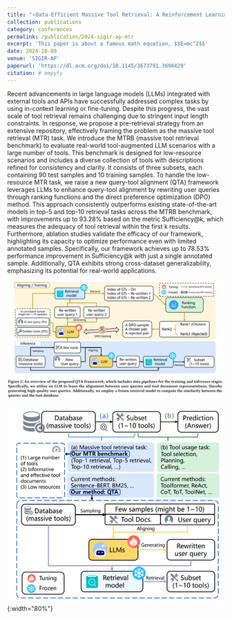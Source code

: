```yaml
---
title: "⭐Data-Efficient Massive Tool Retrieval: A Reinforcement Learning Approach for Query-Tool Alignment with Language Models"
collection: publications
category: conferences
permalink: /publication/2024-sigir-ap-mtr
excerpt: 'This paper is about a famous math equation, $$E=mc^2$$'
date: 2024-10-08
venue: 'SIGIR-AP'
paperurl: 'https://dl.acm.org/doi/10.1145/3673791.3698429'
citation: # empyty
---
```


Recent advancements in large language models (LLMs) integrated with external tools and APIs have successfully addressed complex tasks by using in-context learning or fine-tuning. Despite this progress, the vast scale of tool retrieval remains challenging due to stringent input length constraints. In response, we propose a pre-retrieval strategy from an extensive repository, effectively framing the problem as the massive tool retrieval (MTR) task. We introduce the MTRB (massive tool retrieval benchmark) to evaluate real-world tool-augmented LLM scenarios with a large number of tools. This benchmark is designed for low-resource scenarios and includes a diverse collection of tools with descriptions refined for consistency and clarity. It consists of three subsets, each containing 90 test samples and 10 training samples. To handle the low-resource MTR task, we raise a new query-tool alignment (QTA) framework leverages LLMs to enhance query-tool alignment by rewriting user queries through ranking functions and the direct preference optimization (DPO) method. This approach consistently outperforms existing state-of-the-art models in top-5 and top-10 retrieval tasks across the MTRB benchmark, with improvements up to 93.28% based on the metric Sufficiency@k, which measures the adequacy of tool retrieval within the first k results. Furthermore, ablation studies validate the efficacy of our framework, highlighting its capacity to optimize performance even with limited annotated samples. Specifically, our framework achieves up to 78.53% performance improvement in Sufficiency@k with just a single annotated sample. Additionally, QTA exhibits strong cross-dataset generalizability, emphasizing its potential for real-world applications.

![this is image 1](/images/papers/2024-sigir-ap/image.png)

![this is image 2](/images/papers/2024-sigir-ap/image2.png){:width="80%"}

